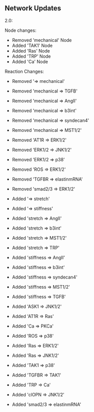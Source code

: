 ## Network Updates




2.0: 

Node changes:

- Removed 'mechanical' Node
- Added 'TAK1' Node
- Added 'Ras' Node
- Added 'TRP' Node
- Added 'Ca' Node

Reaction Changes:

- Removed '=> mechanical'
- Removed 'mechanical => TGFB'
- Removed 'mechanical => AngII'
- Removed 'mechanical => b3int'
- Removed 'mechanical => syndecan4'
- Removed 'mechanical => MST1/2'
- Removed 'AT1R => ERK1/2'
- Removed 'ERK1/2 => JNK1/2'
- Removed 'ERK1/2 => p38'
- Removed 'ROS => ERK1/2'
- Removed 'TGFBR => elastinmRNA'
- Removed 'smad2/3 => ERK1/2'

- Added '=> stretch'
- Added '=> stiffness'
- Added 'stretch => AngII'
- Added 'stretch => b3int'
- Added 'stretch => MST1/2'
- Added 'stretch => TRP'
- Added 'stiffness => AngII'
- Added 'stiffness => b3int'
- Added 'stiffness => syndecan4'
- Added 'stiffness => MST1/2'
- Added 'stiffness => TGFB'
- Added 'ASK1 => JNK1/2'
- Added 'AT1R => Ras'
- Added 'Ca => PKCa'
- Added 'ROS => p38'
- Added 'Ras => ERK1/2'
- Added 'Ras => JNK1/2'
- Added 'TAK1 => p38'
- Added 'TGFBR => TAK1'
- Added 'TRP => Ca'
- Added 'clOPN => JNK1/2'
- Added 'smad2/3 => elastinmRNA'




